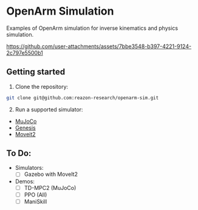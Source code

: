 # OpenArm Simulation

Examples of OpenArm simulation for inverse kinematics and physics simulation.



https://github.com/user-attachments/assets/7bbe3548-b397-4221-9124-2c797e5500b1



## Getting started

1. Clone the repository:
```sh 
git clone git@github.com:reazon-research/openarm-sim.git
```
2. Run a supported simulator:

- [MuJoCo](./openarm_mujoco/README_MuJoCo.md)
- [Genesis](./openarm_genesis/README_Genesis.md)
- [Moveit2](./openarm_moveit2/README_MoveIt2.md)

## To Do:
- Simulators:
  - [ ] Gazebo with MoveIt2
  
- Demos:
  - [ ] TD-MPC2 (MuJoCo)
  - [ ] PPO (All)
  - [ ] ManiSkill
